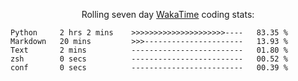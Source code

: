 <!--<p align="center">
  <img width="auto" src ="https://github-readme-stats.vercel.app/api/top-langs/?username=syrkis&layout=compact&hide_border=true&theme=darcula&bg_color=00000000&langs_count=6&hide=jupyter%20notebook,JavaScript,HTML" width = 400>
      <img src ="https://github-readme-streak-stats.herokuapp.com?user=syrkis&theme=darcula&hide_border=true&background=FFFFFF00" width = 400>

</p>-->
<p align="center">Rolling seven day <a href='https://wakatime.com/'> WakaTime</a> coding stats:</p>
<!--START_SECTION:waka-->

```text
Python     2 hrs 2 mins    >>>>>>>>>>>>>>>>>>>>>----   83.35 %
Markdown   20 mins         >>>----------------------   13.93 %
Text       2 mins          -------------------------   01.80 %
zsh        0 secs          -------------------------   00.52 %
conf       0 secs          -------------------------   00.39 %
```

<!--END_SECTION:waka-->
